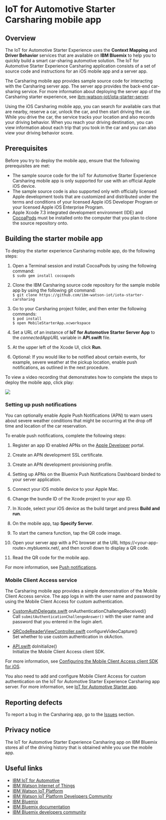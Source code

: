 # IoT for Automotive Starter Carsharing mobile app


## Overview
The IoT for Automotive Starter Experience uses the **Context Mapping** and **Driver Behavior** services that are available on **IBM Bluemix** to help you to quickly build a smart car-sharing automotive solution. The IoT for Automotive Starter Experience Carsharing application consists of a set of source code and instructions for an iOS mobile app and a server app.

The Carsharing mobile app provides sample source code for interacting with the Carsharing server app. The server app provides the back-end car-sharing service. For more information about deploying the server app of the Carsharing starter experience, see
[ibm-watson-iot/iota-starter-server](https://github.com/ibm-watson-iot/iota-starter-server).

Using the iOS Carsharing mobile app, you can search for available cars that are nearby, reserve a car, unlock the car, and then start driving the car. While you drive the car, the service tracks your location and also records your driving behavior. When you reach your driving destination, you can view information about each trip that you took in the car and you can also view your driving behavior score.

## Prerequisites

Before you try to deploy the mobile app, ensure that the following prerequisites are met:

- The sample source code for the IoT for Automotive Starter Experience Carsharing mobile app is only supported for use with an official Apple iOS device.
- The sample source code is also supported only with officially licensed Apple development tools that are customized and distributed under the terms and conditions of your licensed Apple iOS Developer Program or your licensed Apple iOS Enterprise Program.
- Apple Xcode 7.3 integrated development environment (IDE) and [CocoaPods](https://cocoapods.org/) must be installed onto the computer that you plan to clone the source repository onto.

## Building the starter mobile app

To deploy the starter experience Carsharing mobile app, do the following steps:

1. Open a Terminal session and install CocoaPods by using the following command:   
```$ sudo gem install cocoapods```    
2. Clone the IBM Carsharing source code repository for the sample mobile app by using the following git command:  
```$ git clone https://github.com/ibm-watson-iot/iota-starter-carsharing```   
3. Go to your Carsharing project folder, and then enter the following commands:   
```$ pod install```  
```$ open MobileStarterApp.xcworkspace```

4. Set a URL of an instance of **IoT for Automotive Starter Server App** to the _connectedAppURL_ variable in **API.swift** file.

5.  At the upper left of the Xcode UI, click **Run**.

6. Optional: If you would like to be notified about certain events, for example, severe weather at the pickup location, enable push notifications, as outlined in the next procedure.

To view a video recording that demonstrates how to complete the steps to deploy the mobile app, click play:

[![](XcodePreview.jpg)](https://www.youtube.com/watch?v=9O5uoPsn0LA "Instructions")  

### Setting up push notifications

You can optionally enable Apple Push Notifications (APN) to warn users about severe weather conditions that might be occurring at the drop off time and location of the car reservation.

To enable push notifications, complete the following steps:

1. Register an app ID enabled APNs on the [Apple Developer](https://developer.apple.com/) portal.

2. Create an APN development SSL certificate.

3. Create an APN development provisioning profile.

4. Setting up APNs on the Bluemix Push Notifications Dashboard binded to your server application.

5. Connect your iOS mobile device to your Apple Mac.

6. Change the bundle ID of the Xcode project to your app ID.

7. In Xcode, select your iOS device as the build target and press **Build and run**.

8. On the mobile app, tap **Specify Server**.

9. To start the camera function, tap the QR code image.

10. Open your server app with a  PC browser at the URL https://&lt;your-app-route&gt;.mybluemix.net/, and then scroll down to display a QR code.

11. Read the QR code for the mobile app.

For more information, see [Push notifications](https://console.ng.bluemix.net/docs/services/mobilepush/t_push_provider_ios.html).

### Mobile Client Access service

The Carsharing mobile app provides a simple demonstration of the Mobile Client Access service. The app logs in with the user name and password by using the  Mobile Client Access for custom authentication.

* [CustomAuthDelegate.swift](MobileStarterApp/CustomAuthDelegate.swift) onAuthenticationChallengeReceived()  
Call `submitAuthenticationChallengeAnswer()` with the user name and password that you entered in the login alert.

* [QRCodeReaderViewController.swift](MobileStarterApp/QRCodeReaderViewController.swift) configureVideoCapture()  
Set whether to use custom authentication in okAction.

* [API.swift](MobileStarterApp/API.swift) doInitialize()  
Initialize the Mobile Client Access client SDK.

For more information, see [Configuring the Mobile Client Access client SDK for iOS](https://console.ng.bluemix.net/docs/services/mobileaccess/custom-auth-ios-swift-sdk.html).

You also need to add and configure Mobile Client Access for custom authentication on the IoT for Automotive Starter Experience Carsharing app server. For more information, see [IoT for Automotive Starter app]( https://github.com/ibm-watson-iot/iota-starter-server).

## Reporting defects
To report a bug in the Carsharing app, go to the  [Issues](https://github.com/ibm-watson-iot/iota-starter-carsharing/issues) section.

## Privacy notice
The IoT for Automotive Starter Experience Carsharing app on IBM Bluemix stores all of the driving history that is obtained while you use the mobile app.


## Useful links

- [IBM IoT for Automotive](http://www.ibm.com/internet-of-things/iot-industry/iot-automotive)
- [IBM Watson Internet of Things](http://www.ibm.com/internet-of-things/)  
- [IBM Watson IoT Platform](http://www.ibm.com/internet-of-things/iot-solutions/watson-iot-platform/)   
- [IBM Watson IoT Platform Developers Community](https://developer.ibm.com/iotplatform/)
- [IBM Bluemix](https://bluemix.net/)  
- [IBM Bluemix documentation](https://www.ng.bluemix.net/docs/)  
- [IBM Bluemix developers community](http://developer.ibm.com/bluemix)  
